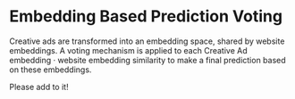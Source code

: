 # Embedding Based Prediction Voting

Creative ads are transformed into an embedding space, shared by website embeddings. A voting mechanism is applied to each Creative Ad embedding · website embedding similarity to make a final prediction based on these embeddings.

Please add to it!
